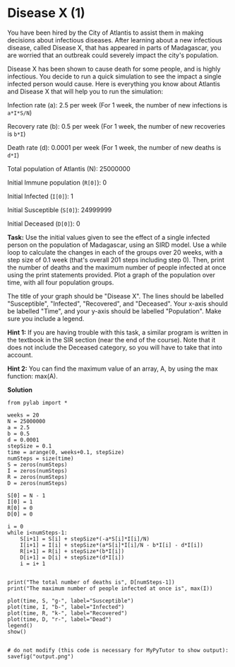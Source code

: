 # Disease X (1)


You have been hired by the City of Atlantis to assist them in making decisions about infectious diseases. After learning about a new infectious disease, called Disease X, that has appeared in parts of Madagascar, you are worried that an outbreak could severely impact the city's population. 

Disease X has been shown to cause death for some people, and is highly infectious. You decide to run a quick simulation to see the impact a single infected person would cause. Here is everything you know about Atlantis and Disease X that will help you to run the simulation:

Infection rate (a): 2.5 per week (For 1 week, the number of new infections is `a*I*S/N`)

Recovery rate (b): 0.5 per week (For 1 week, the number of new recoveries is `b*I`)

Death rate (d): 0.0001 per week (For 1 week, the number of new deaths is `d*I`)

Total population of Atlantis (N): 25000000

Initial Immune population (`R[0]`): 0

Initial Infected (`I[0]`): 1

Initial Susceptible (`S[0]`): 24999999

Initial Deceased (`D[0]`): 0

**Task:** Use the initial values given to see the effect of a single infected person on the population of Madagascar, using an SIRD model. Use a while loop to calculate the changes in each of the groups over 20 weeks, with a step size of 0.1 week (that's overall 201 steps including step 0). Then, print the number of deaths and the maximum number of people infected at once using the print statements provided. Plot a graph of the population over time, with all four population groups. 

The title of your graph should be "Disease X". The lines should be labelled "Susceptible", "Infected", "Recovered", and "Deceased". Your x-axis should be labelled "Time", and your y-axis should be labelled "Population". Make sure you include a legend.

**Hint 1:** If you are having trouble with this task, a similar program is written in the textbook in the SIR section (near the end of the course). Note that it does not include the Deceased category, so you will have to take that into account.

**Hint 2:** You can find the maximum value of an array, A, by using the max function: max(A). 

**Solution**

````
from pylab import *

weeks = 20
N = 25000000
a = 2.5
b = 0.5
d = 0.0001
stepSize = 0.1
time = arange(0, weeks+0.1, stepSize)
numSteps = size(time)
S = zeros(numSteps)
I = zeros(numSteps)
R = zeros(numSteps)
D = zeros(numSteps)

S[0] = N - 1
I[0] = 1
R[0] = 0
D[0] = 0

i = 0
while i<numSteps-1:
    S[i+1] = S[i] + stepSize*(-a*S[i]*I[i]/N)
    I[i+1] = I[i] + stepSize*(a*S[i]*I[i]/N - b*I[i] - d*I[i])
    R[i+1] = R[i] + stepSize*(b*I[i])
    D[i+1] = D[i] + stepSize*(d*I[i])
    i = i+ 1
    
    
print("The total number of deaths is", D[numSteps-1])
print("The maximum number of people infected at once is", max(I))

plot(time, S, "g-", label="Susceptible")
plot(time, I, "b-", label="Infected")
plot(time, R, "k-", label="Recovered")
plot(time, D, "r-", label="Dead")
legend()
show()


# do not modify (this code is necessary for MyPyTutor to show output):
savefig("output.png")


````
